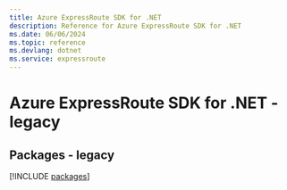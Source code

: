 ```yaml
---
title: Azure ExpressRoute SDK for .NET
description: Reference for Azure ExpressRoute SDK for .NET
ms.date: 06/06/2024
ms.topic: reference
ms.devlang: dotnet
ms.service: expressroute
---
```

# Azure ExpressRoute SDK for .NET - legacy
## Packages - legacy
[!INCLUDE [packages](expressroute-index.md)]